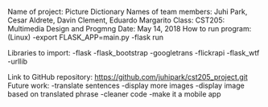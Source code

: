 Name of project: Picture Dictionary
Names of team members: Juhi Park, Cesar Aldrete, Davin Clement, Eduardo Margarito
Class: CST205: Multimedia Design and Progmng
Date: May 14, 2018
How to run program: (Linux) -export FLASK_APP=main.py
							-flask run

Libraries to import: -flask
					-flask_bootstrap
					-googletrans
					-flickrapi
					-flask_wtf
					-urllib

Link to GitHub repository: https://github.com/juhipark/cst205_project.git
Future work: -translate sentences
			-display more images
			-display image based on translated phrase
			-cleaner code
			-make it a mobile app
